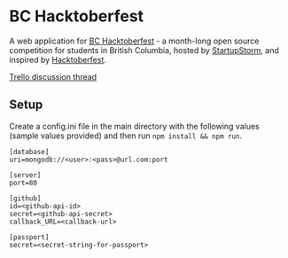 # BC Hacktoberfest

A web application for [BC Hacktoberfest](http://bchacktoberfest.ca/) - a month-long open source competition for students in British Columbia, hosted by [StartupStorm](http://www.startupstorm.org/), and inspired by [Hacktoberfest](hacktoberfest.digitalocean.com).

[Trello discussion thread](https://trello.com/c/eNtLkekm/1-leaderboard-with-prizes)

## Setup
Create a config.ini file in the main directory with the following values (sample values provided) and then run `npm install && npm run`.

```
[database]
uri=mongodb://<user>:<pass>@url.com:port

[server]
port=80

[github]
id=<github-api-id>
secret=<github-api-secret>
callback_URL=<callback-url>

[passport]
secret=<secret-string-for-passport>
```
